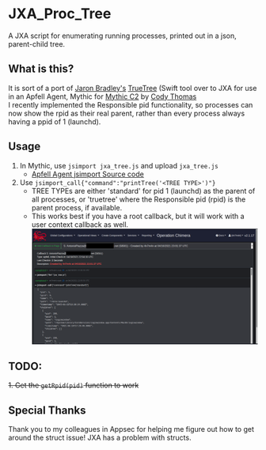 # JXA_Proc_Tree
A JXA script for enumerating running processes, printed out in a json, parent-child tree.
## What is this?
It is sort of a port of [Jaron Bradley's](https://github.com/themittenmac/TrueTree/commits?author=jbradley89) [TrueTree](https://github.com/themittenmac/TrueTree) (Swift tool over to JXA for use in an Apfell Agent, Mythic for [Mythic C2](https://github.com/its-a-feature/Mythic) by [Cody Thomas](https://github.com/its-a-feature)\
I recently implemented the Responsible pid functionality, so processes can now show the rpid as their real parent, rather than every process always having a ppid of 1 (launchd).
## Usage
1.  In Mythic, use `jsimport jxa_tree.js` and upload `jxa_tree.js`
    - [Apfell Agent jsimport Source code](https://github.com/MythicAgents/apfell/blob/master/Payload_Type/apfell/agent_code/jsimport.js)
2.  Use `jsimport_call{"command":"printTree('<TREE TYPE>')"}`
    - TREE TYPEs are either 'standard' for pid 1 (launchd) as the parent of all processes, or 'truetree' where the Responsible pid (rpid) is the parent process, if available.
    - This works best if you have a root callback, but it will work with a user context callback as well.
![alt text](https://github.com/antman1p/JXA_Proc_Tree/blob/main/Screen%20Shot%202021-04-19%20at%205.12.57%20PM.png?raw)
## TODO:
~~1.  Get the `getRpid(pid)` function to work~~
## Special Thanks
Thank you to my colleagues in Appsec for helping me figure out how to get around the struct issue!  JXA has a problem with structs.
